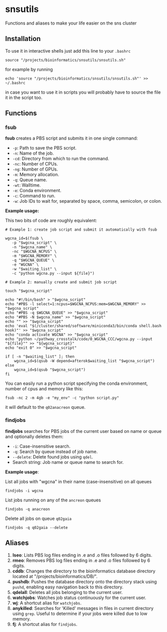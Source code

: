 # snsutils
Functions and aliases to make your life easier on the sns cluster

## Installation
To use it in interactive shells just add this line to your `.bashrc`
```{bash}
source "/projects/bioinformatics/snsutils/snsutils.sh"
```
for example by running
```{bash}
echo 'source "/projects/bioinformatics/snsutils/snsutils.sh"' >> ~/.bashrc
```
in case you want to use it in scripts you will probably have to source the file it in the script too.

## Functions

### fsub
**fsub** creates a PBS script and submits it in one single command:
   - `-p`: Path to save the PBS script.
   - `-n`: Name of the job.
   - `-cd`: Directory from which to run the command.
   - `-nc`: Number of CPUs.
   - `-ng`: Number of GPUs.
   - `-m`: Memory allocation.
   - `-q`: Queue name.
   - `-wt`: Walltime.
   - `-e`: Conda environment.
   - `-c`: Command to run.
   - `-w`: Job IDs to wait for, separated by space, comma, semicolon, or colon.

**Example usage:**

This two bits of code are roughly equivalent:
```{bash}
# Example 1: create job script and submit it automatically with fsub

wgcna_id=$(fsub \
   -p "$wgcna_script" \
   -n "$wgcna_name" \
   -nc "$WGCNA_NCPUS" \
   -m "$WGCNA_MEMORY" \
   -q "$WGCNA_QUEUE" \
   -e "WGCNA" \
   -w "$waiting_list" \
   -c "python wgcna.py --input ${file}")

# Example 2: manually create and submit job script

touch "$wgcna_script"

echo "#!/bin/bash" > "$wgcna_script"
echo "#PBS -l select=1:ncpus=$WGCNA_NCPUS:mem=$WGCNA_MEMORY" >> "$wgcna_script"
echo "#PBS -q $WGCNA_QUEUE" >> "$wgcna_script"
echo "#PBS -N $wgcna_name" >> "$wgcna_script"
echo "" >> "$wgcna_script"
echo 'eval "$(/cluster/shared/software/miniconda3/bin/conda shell.bash hook)"' >> "$wgcna_script"
echo "conda activate WGCNA" >> "$wgcna_script"
echo "python ~/pathway_crosstalk/code/0_WGCNA_CCC/wgcna.py --input "${file}"" >> "${wgcna_script}"
echo "exit 0" >> "$wgcna_script"

if [ -n "$waiting_list" ]; then
    wgcna_id=$(qsub -W depend=afterok$waiting_list "$wgcna_script")
else
    wgcna_id=$(qsub "$wgcna_script")
fi
```
You can easily run a python script specifying the conda environment, number of cpus and memory like this:
```
fsub -nc 2 -m 4gb -e "my_env" -c "python script.py"
```
it will default to the `q02anacreon` queue.

### findjobs

**findjobs** searches for PBS jobs of the current user based on name or queue and optionally deletes them:
   - `-i`: Case-insensitive search.
   - `-q`: Search by queue instead of job name.
   - `--delete`: Delete found jobs using `qdel`.
   - Search string: Job name or queue name to search for.

**Example usage**:

List all jobs with "wgcna" in their name (case-insensitive) on all queues
```
findjobs -i wgcna
```
List jobs running on any of the `ancreon` queues
```
findjobs -q anacreon
```
Delete all jobs on queue `q02gaia`
```
findjobs -q q02gaia --delete
```

## Aliases

1. **lseo**: Lists PBS log files ending in .e and .o files followed by 6 digits.
2. **rmeo**: Removes PBS log files ending in .e and .o files followed by 6 digits.
3. **cddb**: Changes the directory to the bioinformatics database directory located at "/projects/bioinformatics/DB/".
4. **pushdb**: Pushes the database directory onto the directory stack using `pushd`, enabling easy navigation back to this directory.
5. **qdelall**: Deletes all jobs belonging to the current user.
7. **watchjobs**: Watches job status continuously for the current user.
8. **wj**: A shortcut alias for `watchjobs`.
9. **anykilled**: Searches for 'Killed' messages in files in current directory using `grep`. Useful to determine if your jobs were killed due to low memory.
10. **fj**: A shortcut alias for `findjobs`.
